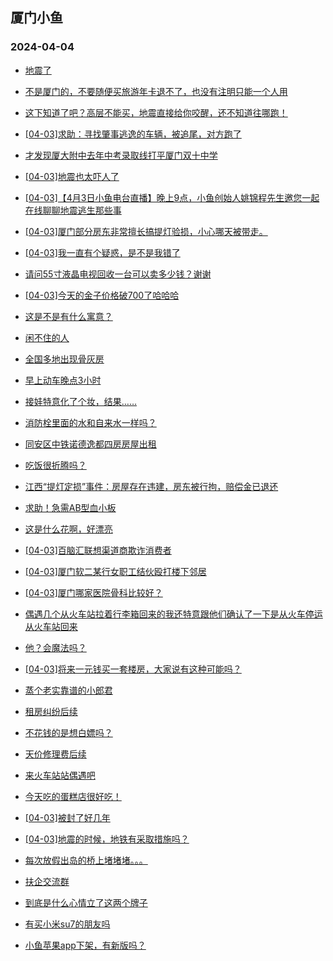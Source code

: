 ## 厦门小鱼 
### 2024-04-04

+ [地震了](http://bbs.xmfish.com/read-htm-tid-18170100.html)

+ [不是厦门的，不要随便买旅游年卡退不了，也没有注明只能一个人用](http://bbs.xmfish.com/read-htm-tid-18170187.html)

+ [这下知道了吧？高层不能买，地震直接给你咬醒，还不知道往哪跑！](http://bbs.xmfish.com/read-htm-tid-18170132.html)

+ [[04-03]求助：寻找肇事逃逸的车辆，被追尾，对方跑了](http://bbs.xmfish.com/read-htm-tid-18170216.html)

+ [才发现厦大附中去年中考录取线打平厦门双十中学](http://bbs.xmfish.com/read-htm-tid-18170330.html)

+ [[04-03]地震也太吓人了](http://bbs.xmfish.com/read-htm-tid-18170176.html)

+ [[04-03]【4月3日小鱼电台直播】晚上9点，小鱼创始人姚锦程先生邀您一起在线聊聊地震逃生那些事](http://bbs.xmfish.com/read-htm-tid-18170225.html)

+ [[04-03]厦门部分房东非常擅长搞提灯验损，小心哪天被带走。](http://bbs.xmfish.com/read-htm-tid-18170169.html)

+ [[04-03]我一直有个疑惑，是不是我错了](http://bbs.xmfish.com/read-htm-tid-18170421.html)

+ [请问55寸液晶电视回收一台可以卖多少钱？谢谢](http://bbs.xmfish.com/read-htm-tid-18170243.html)

+ [[04-03]今天的金子价格破700了哈哈哈](http://bbs.xmfish.com/read-htm-tid-18170400.html)

+ [这是不是有什么寓意？](http://bbs.xmfish.com/read-htm-tid-18170321.html)

+ [闲不住的人](http://bbs.xmfish.com/read-htm-tid-18170242.html)

+ [全国多地出现骨灰房](http://bbs.xmfish.com/read-htm-tid-18170249.html)

+ [早上动车晚点3小时](http://bbs.xmfish.com/read-htm-tid-18170387.html)

+ [接娃特意化了个妆，结果……](http://bbs.xmfish.com/read-htm-tid-18170395.html)

+ [消防栓里面的水和自来水一样吗？](http://bbs.xmfish.com/read-htm-tid-18170317.html)

+ [同安区中铁诺德逸都四房房屋出租](http://bbs.xmfish.com/read-htm-tid-18170270.html)

+ [吃饭很折腾吗？](http://bbs.xmfish.com/read-htm-tid-18170333.html)

+ [江西“提灯定损”事件：房屋存在违建，房东被行拘，赔偿金已退还](http://bbs.xmfish.com/read-htm-tid-18170440.html)

+ [求助！急需AB型血小板](http://bbs.xmfish.com/read-htm-tid-18170375.html)

+ [这是什么花啊，好漂亮](http://bbs.xmfish.com/read-htm-tid-18170507.html)

+ [[04-03]百脑汇联想渠道商欺诈消费者](http://bbs.xmfish.com/read-htm-tid-18170349.html)

+ [[04-03]厦门软二某行女职工结伙殴打楼下邻居](http://bbs.xmfish.com/read-htm-tid-18170417.html)

+ [[04-03]厦门哪家医院骨科比较好？](http://bbs.xmfish.com/read-htm-tid-18170500.html)

+ [偶遇几个从火车站拉着行李箱回来的我还特意跟他们确认了一下是从火车停运从火车站回来](http://bbs.xmfish.com/read-htm-tid-18170515.html)

+ [他？会魔法吗？](http://bbs.xmfish.com/read-htm-tid-18170532.html)

+ [[04-03]将来一元钱买一套楼房，大家说有这种可能吗？](http://bbs.xmfish.com/read-htm-tid-18170451.html)

+ [蒸个老实靠谱的小郎君](http://bbs.xmfish.com/read-htm-tid-18170453.html)

+ [租房纠纷后续](http://bbs.xmfish.com/read-htm-tid-18170517.html)

+ [不花钱的是想白嫖吗？](http://bbs.xmfish.com/read-htm-tid-18170469.html)

+ [天价修理费后续](http://bbs.xmfish.com/read-htm-tid-18170516.html)

+ [来火车站站偶遇吧](http://bbs.xmfish.com/read-htm-tid-18170473.html)

+ [今天吃的蛋糕店很好吃！](http://bbs.xmfish.com/read-htm-tid-18170466.html)

+ [[04-03]被封了好几年](http://bbs.xmfish.com/read-htm-tid-18170521.html)

+ [[04-03]地震的时候，地铁有采取措施吗？](http://bbs.xmfish.com/read-htm-tid-18170531.html)

+ [每次放假出岛的桥上堵堵堵。。。](http://bbs.xmfish.com/read-htm-tid-18170566.html)

+ [扶企交流群](http://bbs.xmfish.com/read-htm-tid-18170529.html)

+ [到底是什么心情立了这两个牌子](http://bbs.xmfish.com/read-htm-tid-18170548.html)

+ [有买小米su7的朋友吗](http://bbs.xmfish.com/read-htm-tid-18170674.html)

+ [小鱼苹果app下架，有新版吗？](http://bbs.xmfish.com/read-htm-tid-18170523.html)

